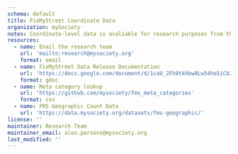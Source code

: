 ```yaml
---
schema: default
title: FixMyStreet Coordinate Data
organization: mySociety
notes: Coordinate-level data is avaliable for research purposes from the mySociety research team. See the data release documentation below and get in touch. 
resources:
  - name: Enail the research team
    url: 'mailto:research@mysociety.org'
    format: email
  - name: FixMyStreet Data Release Documentation
    url: 'https://docs.google.com/document/d/1caU_2Fh8tkhbw8Lw54ho5iCb248EnRz1v_O6ah_H7KU/edit#heading=h.2qy3r7t6u34b'
    format: gdoc
  - name: Meta category lookup
    url: 'https://github.com/mysociety/fms_meta_categories'
    format: csv
  - name: FMS Geographic Count Data
    url: 'https://data.mysociety.org/datasets/fms-geographic/'
license: ''
maintainer: Research Team
maintainer_email: alex.parsons@mysociety.org
last_modified: ''
---
```

